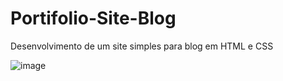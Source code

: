 # Portifolio-Site-Blog
Desenvolvimento de um site simples para blog em HTML  e CSS

![image](https://user-images.githubusercontent.com/14321414/131264594-10dbd364-1961-4f65-bca7-2471a3cba7ea.png)
